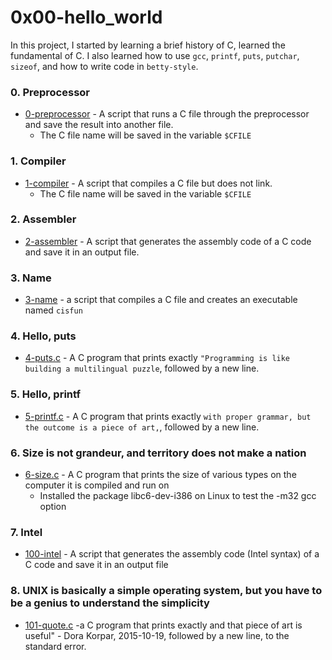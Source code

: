 # 0x00-hello_world

In this project, I started by learning a brief history of C, learned the fundamental of C. I also learned how to use ```gcc```, ```printf```, ```puts```, ```putchar```, ```sizeof```, and how to write code in ```betty-style```.

### 0. Preprocessor
- [0-preprocessor](https://github.com/jacobgbemi/alx-low_level_programming/blob/master/0x00-hello_world/0-preprocessor) - A script that runs a C file through the preprocessor and save the result into another file.
  - The C file name will be saved in the variable ```$CFILE```

### 1. Compiler
- [1-compiler](https://github.com/jacobgbemi/alx-low_level_programming/blob/master/0x00-hello_world/1-compiler) - A script that compiles a C file but does not link.
  - The C file name will be saved in the variable ```$CFILE```

### 2. Assembler
- [2-assembler](https://github.com/jacobgbemi/alx-low_level_programming/blob/master/0x00-hello_world/2-assembler) - A script that generates the assembly code of a C code and save it in an output file.

### 3. Name
- [3-name](https://github.com/jacobgbemi/alx-low_level_programming/blob/master/0x00-hello_world/3-name) - a script that compiles a C file and creates an executable named ```cisfun```

### 4. Hello, puts
- [4-puts.c](https://github.com/jacobgbemi/alx-low_level_programming/blob/master/0x00-hello_world/4-puts.c) - A C program that prints exactly ```"Programming is like building a multilingual puzzle```, followed by a new line.

### 5. Hello, printf
- [5-printf.c](https://github.com/jacobgbemi/alx-low_level_programming/blob/master/0x00-hello_world/5-printf.c) - A C program that prints exactly ```with proper grammar, but the outcome is a piece of art,```, followed by a new line.

### 6. Size is not grandeur, and territory does not make a nation
- [6-size.c](https://github.com/jacobgbemi/alx-low_level_programming/blob/master/0x00-hello_world/6-size.c) - A C program that prints the size of various types on the computer it is compiled and run on
  - Installed the package libc6-dev-i386 on Linux to test the -m32 gcc option

### 7. Intel
- [100-intel](https://github.com/jacobgbemi/alx-low_level_programming/blob/master/0x00-hello_world/100-intel) - A script that generates the assembly code (Intel syntax) of a C code and save it in an output file

### 8. UNIX is basically a simple operating system, but you have to be a genius to understand the simplicity
- [101-quote.c](https://github.com/jacobgbemi/alx-low_level_programming/blob/master/0x00-hello_world/101-quote.c) -a C program that prints exactly and that piece of art is useful" - Dora Korpar, 2015-10-19, followed by a new line, to the standard error. 
